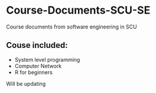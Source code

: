 # Course-Documents-SCU-SE
Course documents from software engineering in SCU

## Couse included:

+ System level programming
+ Computer Network
+ R for beginners

Will be updating
